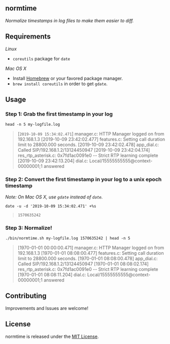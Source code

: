 ## normtime

_Normalize timestamps in log files to make them easier to diff._


## Requirements

*Linux*

* `coreutils` package for `date`

*Mac OS X*

* Install [Homebrew](https://brew.sh) or your favored package manager.
* `brew install coreutils` in order to get `gdate`.


## Usage

### Step 1: Grab the first timestamp in your log

    head -n 5 my-logfile.log

> [`2019-10-09 15:34:02.471`] manager.c: HTTP Manager logged on from 192.168.1.3
> [2019-10-09 23:42:02.477] features.c: Setting call duration limit to 28800.000 seconds.
> [2019-10-09 23:42:02.478] app_dial.c: Called SIP/192.168.1.2/13124450947
> [2019-10-09 23:42:04.174] res_rtp_asterisk.c: 0x7fd1ac0091e0 -- Strict RTP learning complete
> [2019-10-09 23:42:13.204] dial.c: Local/15555555555@context-00000001;1 answered


### Step 2: Convert the first timestamp in your log to a unix epoch timestamp

_Note: On Mac OS X, use `gdate` instead of `date`._

    date -u -d '2019-10-09 15:34:02.471' +%s

> `1570635242`


### Step 3: Normalize!

    ./bin/normtime.sh my-logfile.log 1570635242 | head -n 5

> [1970-01-01 00:00:00.471] manager.c: HTTP Manager logged on from 192.168.1.3
> [1970-01-01 08:08:00.477] features.c: Setting call duration limit to 28800.000 seconds.
> [1970-01-01 08:08:00.478] app_dial.c: Called SIP/192.168.1.2/13124450947
> [1970-01-01 08:08:02.174] res_rtp_asterisk.c: 0x7fd1ac0091e0 -- Strict RTP learning complete
> [1970-01-01 08:08:11.204] dial.c: Local/15555555555@context-00000001;1 answered


## Contributing

Improvements and Issues are welcome!


## License

normtime is released under the [MIT License](http://www.opensource.org/licenses/MIT).
